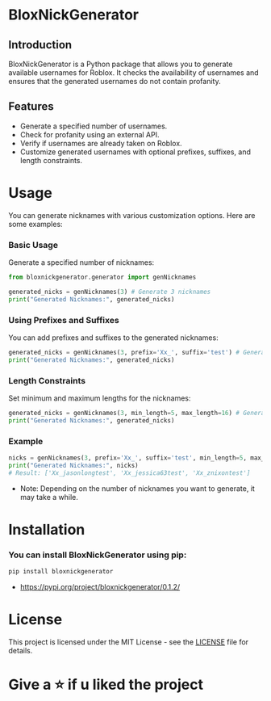 # BloxNickGenerator
## Introduction
BloxNickGenerator is a Python package that allows you to generate available usernames for Roblox. It checks the availability of usernames and ensures that the generated usernames do not contain profanity.

## Features
- Generate a specified number of usernames.
- Check for profanity using an external API.
- Verify if usernames are already taken on Roblox.
- Customize generated usernames with optional prefixes, suffixes, and length constraints.


# Usage
You can generate nicknames with various customization options. Here are some examples:

### Basic Usage
Generate a specified number of nicknames:

```python
from bloxnickgenerator.generator import genNicknames

generated_nicks = genNicknames(3) # Generate 3 nicknames
print("Generated Nicknames:", generated_nicks)
```

### Using Prefixes and Suffixes
You can add prefixes and suffixes to the generated nicknames:

```python
generated_nicks = genNicknames(3, prefix='Xx_', suffix='test') # Generate nicknames with a prefix and suffix 
print("Generated Nicknames:", generated_nicks)
```

### Length Constraints
Set minimum and maximum lengths for the nicknames:

```python
generated_nicks = genNicknames(3, min_length=5, max_length=16) # Generate nicknames within specific length constraints 
print("Generated Nicknames:", generated_nicks)
```

### Example
```python
nicks = genNicknames(3, prefix='Xx_', suffix='test', min_length=5, max_length=16) 
print("Generated Nicknames:", nicks) 
# Result: ['Xx_jasonlongtest', 'Xx_jessica63test', 'Xx_znixontest']
```

- Note: Depending on the number of nicknames you want to generate, it may take a while.

# Installation
### You can install BloxNickGenerator using pip:

```bash
pip install bloxnickgenerator
```

- https://pypi.org/project/bloxnickgenerator/0.1.2/

# License
This project is licensed under the MIT License - see the [LICENSE](LICENSE) file for details.

# Give a ⭐ if u liked the project
